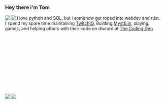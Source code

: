  ### Hey there i'm Tom
<p align="left>
  <a href="https://github.com/anuraghazra/github-readme-stats">
    <img align="left" src="https://github-readme-stats.vercel.app/api/top-langs/?username=IAmTomahawkx&theme=tokyonight&card_width=445&layout=compact" />
  </a>
  <a href="https://github.com/anuraghazra/github-readme-stats">
    <img align="left" src="https://github-readme-stats.vercel.app/api?username=IAmTomahawkx&theme=tokyonight&count_private=true&show_icons=true" />
  </a>

  I love python and SQL, but I somehow get roped into webdev and rust. I spend my spare time maintaining [TwitchIO](https://github.com/TwitchIO/TwitchIO), Building [Mystb.in](https://github.com/PythonistaGuild/Mystbin), playing games, and helping others with their code on discord at [The Coding Den](https://discord.gg/code)
  <br><br><br><br><br><br><br><br><br><br><br><br><br>
  <a href="https://github.com/TwitchIO/TwitchIO">
    <img align="left" src="https://github-readme-stats.vercel.app/api/pin/?username=TwitchIO&repo=TwitchIO&theme=tokyonight" />
  </a>
  <a href="https://github.com/PythonistaGuild/Mystbin">
    <img align="left" src="https://github-readme-stats.vercel.app/api/pin/?username=PythonistaGuild&repo=Mystbin&theme=tokyonight" />
  </a>
</p>
